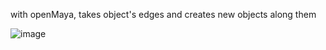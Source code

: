 with openMaya, takes object's edges and creates new objects along them

![image](https://user-images.githubusercontent.com/108269822/210440121-4e699d50-46d7-45af-898d-ba400556e920.png)
